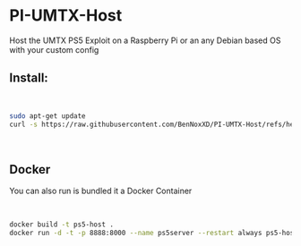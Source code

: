 # PI-UMTX-Host
Host the UMTX PS5 Exploit on a Raspberry Pi or an any Debian based OS with your custom config

## Install:

<br>

```sh
sudo apt-get update
curl -s https://raw.githubusercontent.com/BenNoxXD/PI-UMTX-Host/refs/heads/main/install_ps5_server.sh | sudo bash
```

<br>


## Docker
You can also run is bundled it a Docker Container

<br>

```sh
docker build -t ps5-host .
docker run -d -t -p 8888:8000 --name ps5server --restart always ps5-host
```

<br>
